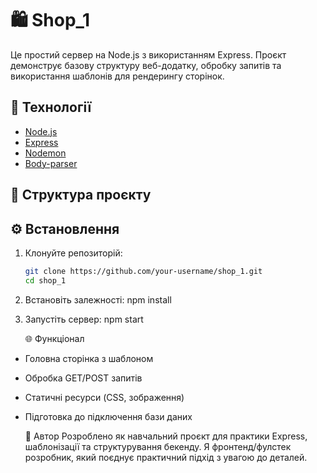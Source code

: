 # 🛍️ Shop_1

Це простий сервер на Node.js з використанням Express. Проєкт демонструє базову структуру веб-додатку, обробку запитів та використання шаблонів для рендерингу сторінок.

## 🚀 Технології

- [Node.js](https://nodejs.org/)
- [Express](https://expressjs.com/)
- [Nodemon](https://nodemon.io/)
- [Body-parser](https://www.npmjs.com/package/body-parser)

## 📁 Структура проєкту


## ⚙️ Встановлення

1. Клонуйте репозиторій:
   ```bash
   git clone https://github.com/your-username/shop_1.git
   cd shop_1
2. Встановіть залежності:
   npm install
3. Запустіть сервер:
   npm start
   
   🌐 Функціонал
- Головна сторінка з шаблоном
- Обробка GET/POST запитів
- Статичні ресурси (CSS, зображення)
- Підготовка до підключення бази даних

   🧠 Автор
Розроблено як навчальний проєкт для практики Express, шаблонізації та структурування бекенду.
Я фронтенд/фулстек розробник, який поєднує практичний підхід з увагою до деталей.


